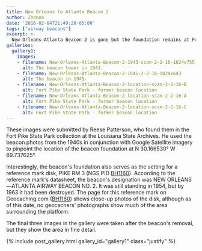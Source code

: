 ```yaml
---
title: New Orleans to Atlanta Beacon 2
author: Zhanna
date: '2016-02-04T21:49:28-05:00'
tags: ["airway beacons"]
excerpt: >-
  New Orleans—Atlanta Beacon 2 is gone but the foundation remains at Fort Pike State Park in Louisiana.
galleries:
  gallery1:
    images:    
    - filename: New-Orleans-Atlanta-Beacon-2-1943-scan-2-2-16-1024x755
      alt: The beacon tower in 1943.      
    - filename: New-Orleans-Atlanta-Beacon-2-1945-2-2-16-1024x643
      alt: The beacon in 1945.  
    - filename: New-Orleans-Atlanta-Beacon-2-location-scan-2-2-16-B
      alt: Fort Pike State Park - former beacon location
    - filename: New-Orleans-Atlanta-Beacon-2-location-scan-2-2-16-A
      alt: Fort Pike State Park - former beacon location 
    - filename: New-Orleans-Atlanta-Beacon-2-location-scan-2-2-16-C
      alt: Fort Pike State Park - former beacon location
---
```


These images were submitted by Reese Patterson, who found them in the Fort Pike State Park collection at the Louisiana State Archives. He used the beacon photos from the 1940s in conjunction with Google Satellite imagery to pinpoint the location of the beacon foundation at N 30.166530° W 89.737625°.

Interestingly, the beacon's foundation also serves as the setting for a reference mark disk, PIKE RM 3 (NGS PID [BH1160](http://www.ngs.noaa.gov/cgi-bin/ds_mark.prl?PidBox=bh1160)). According to the reference mark's datasheet, the beacon's designation was NEW ORLEANS—ATLANTA AIRWAY BEACON NO. 2. It was still standing in 1954, but by 1963 it had been destroyed. The page for this reference mark on Geocaching.com ([BH1160](https://web.archive.org/web/20201025111632/https://www.geocaching.com/mark/details.aspx?PID=bh1160)) shows close-up photos of the disk, although as of this date, no geocachers' photographs show much of the area surrounding the platform.

The final three images in the gallery were taken after the beacon's removal, but they show the area in fine detail.

{% include post_gallery.html gallery_id="gallery1" class="justify" %}
